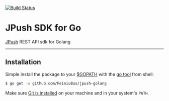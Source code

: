 [![Build Status](https://travis-ci.org/FeiniuBus/jpush-golang.svg?branch=master)](https://travis-ci.org/FeiniuBus/jpush-golang)

# JPush SDK for Go
[JPush](https://www.jiguang.cn/) REST API sdk for Golang

---------------------------------------

## Installation
Simple install the package to your [$GOPATH](http://code.google.com/p/go-wiki/wiki/GOPATH "GOPATH") with the [go tool](http://golang.org/cmd/go/ "go command") from shell:
```bash
$ go get -u github.com/FeiniuBus/jpush-golang
```
Make sure [Git is installed](http://git-scm.com/downloads) on your machine and in your system's `PATH`.
